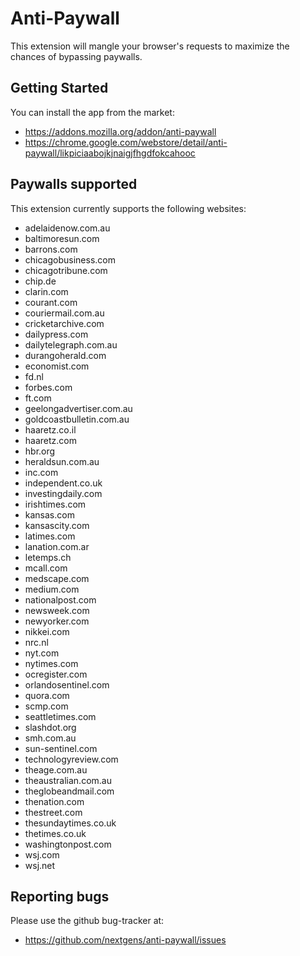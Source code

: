 # Anti-Paywall

This extension will mangle your browser's requests to maximize the chances of bypassing paywalls.

## Getting Started

You can install the app from the market:
* https://addons.mozilla.org/addon/anti-paywall
* https://chrome.google.com/webstore/detail/anti-paywall/likpiciaabojkjnaigjfhgdfokcahooc

## Paywalls supported

This extension currently supports the following websites:
* adelaidenow.com.au
* baltimoresun.com
* barrons.com
* chicagobusiness.com
* chicagotribune.com
* chip.de
* clarin.com
* courant.com
* couriermail.com.au
* cricketarchive.com
* dailypress.com
* dailytelegraph.com.au
* durangoherald.com
* economist.com
* fd.nl
* forbes.com
* ft.com
* geelongadvertiser.com.au
* goldcoastbulletin.com.au
* haaretz.co.il
* haaretz.com
* hbr.org
* heraldsun.com.au
* inc.com
* independent.co.uk
* investingdaily.com
* irishtimes.com
* kansas.com
* kansascity.com
* latimes.com
* lanation.com.ar
* letemps.ch
* mcall.com
* medscape.com
* medium.com
* nationalpost.com
* newsweek.com
* newyorker.com
* nikkei.com
* nrc.nl
* nyt.com
* nytimes.com
* ocregister.com
* orlandosentinel.com
* quora.com
* scmp.com
* seattletimes.com
* slashdot.org
* smh.com.au
* sun-sentinel.com
* technologyreview.com
* theage.com.au
* theaustralian.com.au
* theglobeandmail.com
* thenation.com
* thestreet.com
* thesundaytimes.co.uk
* thetimes.co.uk
* washingtonpost.com
* wsj.com
* wsj.net

## Reporting bugs

Please use the github bug-tracker at:
* https://github.com/nextgens/anti-paywall/issues
